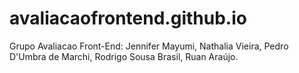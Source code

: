 # avaliacaofrontend.github.io
Grupo Avaliacao Front-End: Jennifer Mayumi, Nathalia Vieira, Pedro D'Umbra de Marchi, Rodrigo Sousa Brasil, Ruan Araújo.
